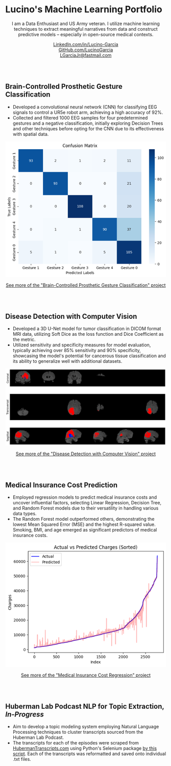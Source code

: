 <br><br>

# Lucino's Machine Learning Portfolio

<div style="text-align: center;">
  <p>I am a Data Enthusiast and US Army veteran. I utilize machine learning techniques to extract meaningful narratives from data and construct predictive models – especially in open-source medical contexts.</p>
  <a href="https://www.linkedin.com/in/lucino-garcia/">LinkedIn.com/in/Lucino-Garcia</a> <br>
  <a href="https://github.com/LucinoGarcia">GitHub.com/LucinoGarcia</a> <br>
  <a href="mailto:LGarciaJr@fastmail.com">LGarciaJr@fastmail.com</a>
</div>

<br><br>



## Brain-Controlled Prosthetic Gesture Classification
- Developed a convolutional neural network (CNN) for classifying EEG signals to control a UR5e robot arm, achieving a high accuracy of 92%.
- Collected and filtered 1000 EEG samples for four predetermined gestures and a negative classification, initially exploring Decision Trees and other techniques before opting for the CNN due to its effectiveness with spatial data. <br>

[![BME_CM.png](/images/BME_CM.png)](./BCI-Robot-Arm.html)

<p align="center">
  <a href="./BCI-Robot-Arm.html">See more of the "Brain-Controlled Prosthetic Gesture Classification" project</a>
</p>

<br><br>



## Disease Detection with Computer Vision
- Developed a 3D U-Net model for tumor classification in DICOM format MRI data, utilizing Soft Dice as the loss function and Dice Coefficient as the metric.
- Utilized sensitivity and specificity measures for model evaluation, typically achieving over 85% sensitivity and 90% specificity, showcasing the model's potential for cancerous tissue classification and its ability to generalize well with additional datasets. <br>

[![3_View.png](/images/3_View.png)](./MRI-CVision.html)

<p align="center">
  <a href="./MRI-CVision.html">See more of the "Disease Detection with Computer Vision" project</a>
</p>

<br><br>



## Medical Insurance Cost Prediction

- Employed regression models to predict medical insurance costs and uncover influential factors, selecting Linear Regression, Decision Tree, and Random Forest models due to their versatility in handling various data types.
- The Random Forest model outperformed others, demonstrating the lowest Mean Squared Error (MSE) and the highest R-squared value. Smoking, BMI, and age emerged as significant predictors of medical insurance costs. <br>

[![MedCostReg_Plot.png](/images/MedCostReg_Plot.png)](./Medical_Insurance_Cost.html)

<p align="center">
  <a href="./Medical_Insurance_Cost.html">See more of the "Medical Insurance Cost Regression" project</a>
</p>

<br><br>



## Huberman Lab Podcast NLP for Topic Extraction, *In-Progress*
- Aim to develop a topic modeling system employing Natural Language Processing techniques to cluster transcripts sourced from the Huberman Lab Podcast.
- The transcripts for each of the episodes were scraped from [HubermanTranscripts.com](https://www.hubermantranscripts.com/) using Python's Selenium package [by this script](/WebScrape.py). Each of the transcripts was reformatted and saved onto individual .txt files.

<!-- Excel, Dashboard, Transportation -->
<!-- Excel, Dashboard, Coffee -->
<!-- Tableau, Dashboard, Coursera -->
<!-- SQL, YouTube -->
<br><br><br><br>
